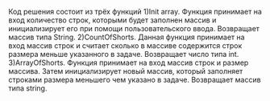 Код решения состоит из трёх функций
1)Init array. Функция принимает на вход количество строк, которыми будет заполнен массив и инициализирует его при помощи пользовательского ввода. Возвращает массив типа String.
2)CountOfShorts. Данная функция принимает на вход массив строк и считает сколько в массиве содержится строк размера меньше указанного в задаче. Возвращает число типа int.
3)ArrayOfShorts. Функция принимает на вход массив строк и размер массива. Затем инициализирует новый массив, который заполняет строками размера меньшего чем указано в задаче. Возвращает массив типа string.